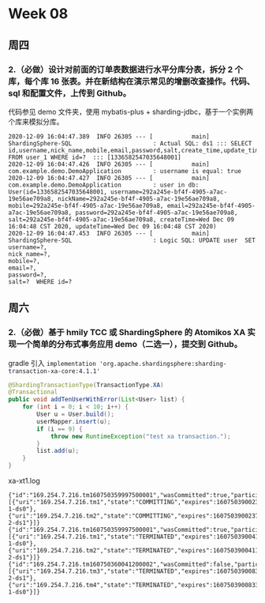 # Week 08
## 周四
### 2.（必做）设计对前面的订单表数据进行水平分库分表，拆分 2 个库，每个库 16 张表。并在新结构在演示常见的增删改查操作。代码、sql 和配置文件，上传到 Github。

代码参见 demo 文件夹，使用 mybatis-plus + sharding-jdbc，基于一个实例两个库来模拟分库。

``` text
2020-12-09 16:04:47.389  INFO 26305 --- [           main] ShardingSphere-SQL                       : Actual SQL: ds1 ::: SELECT id,username,nick_name,mobile,email,password,salt,create_time,update_time FROM user_1 WHERE id=?  ::: [1336582547035648001]
2020-12-09 16:04:47.426  INFO 26305 --- [           main] com.example.demo.DemoApplication         : username is equal: true
2020-12-09 16:04:47.427  INFO 26305 --- [           main] com.example.demo.DemoApplication         : user in db: User(id=1336582547035648001, username=292a245e-bf4f-4905-a7ac-19e56ae709a8, nickName=292a245e-bf4f-4905-a7ac-19e56ae709a8, mobile=292a245e-bf4f-4905-a7ac-19e56ae709a8, email=292a245e-bf4f-4905-a7ac-19e56ae709a8, password=292a245e-bf4f-4905-a7ac-19e56ae709a8, salt=292a245e-bf4f-4905-a7ac-19e56ae709a8, createTime=Wed Dec 09 16:04:48 CST 2020, updateTime=Wed Dec 09 16:04:48 CST 2020)
2020-12-09 16:04:47.453  INFO 26305 --- [           main] ShardingSphere-SQL                       : Logic SQL: UPDATE user  SET username=?,
nick_name=?,
mobile=?,
email=?,
password=?,
salt=?  WHERE id=?
```

## 周六
### 2.（必做）基于 hmily TCC 或 ShardingSphere 的 Atomikos XA 实现一个简单的分布式事务应用 demo（二选一），提交到 Github。

gradle 引入 `implementation 'org.apache.shardingsphere:sharding-transaction-xa-core:4.1.1'`

``` java
@ShardingTransactionType(TransactionType.XA)
@Transactional
public void addTenUserWithError(List<User> list) {
    for (int i = 0; i < 10; i++) {
        User u = User.build();
        userMapper.insert(u);
        if (i == 9) {
            throw new RuntimeException("test xa transaction.");
        }
        list.add(u);
    }
}
```

xa-xt1.log
``` text
{"id":"169.254.7.216.tm160750359997500001","wasCommitted":true,"participants":[{"uri":"169.254.7.216.tm1","state":"COMMITTING","expires":1607503900237,"resourceName":"resource-1-ds0"},{"uri":"169.254.7.216.tm2","state":"COMMITTING","expires":1607503900237,"resourceName":"resource-2-ds1"}]}
{"id":"169.254.7.216.tm160750359997500001","wasCommitted":true,"participants":[{"uri":"169.254.7.216.tm1","state":"TERMINATED","expires":1607503900411,"resourceName":"resource-1-ds0"},{"uri":"169.254.7.216.tm2","state":"TERMINATED","expires":1607503900411,"resourceName":"resource-2-ds1"}]}
{"id":"169.254.7.216.tm160750360041200002","wasCommitted":false,"participants":[{"uri":"169.254.7.216.tm3","state":"TERMINATED","expires":1607503900833,"resourceName":"resource-2-ds1"},{"uri":"169.254.7.216.tm4","state":"TERMINATED","expires":1607503900833,"resourceName":"resource-1-ds0"}]}
```